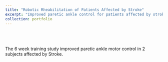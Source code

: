 ```yaml
---
title: "Robotic Rheabilitation of Patients Affected by Stroke"
excerpt: "Improved paretic ankle control for patients affected by stroke using a novel robotic platform<img src='/images/stroke.png' width=500>"<br/>"
collection: portfolio
---
```

<br>
<br>
<br>
The 6 week training study improved paretic ankle motor control in 2 subjects affected by Stroke.
<br>
<br>

